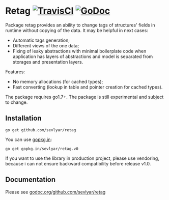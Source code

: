 # Retag [![TravisCI](https://api.travis-ci.org/sevlyar/retag.svg)](https://travis-ci.org/sevlyar/retag) [![GoDoc](https://godoc.org/github.com/sevlyar/retag?status.svg)](https://godoc.org/github.com/sevlyar/retag)

Package retag provides an ability to change tags of structures' fields in runtime
without copying of the data. It may be helpful in next cases:

* Automatic tags generation;
* Different views of the one data;
* Fixing of leaky abstractions with minimal boilerplate code
when application has layers of abstractions and model is
separated from storages and presentation layers.

Features:

* No memory allocations (for cached types);
* Fast converting (lookup in table and pointer creation for cached types).

The package requires go1.7+.
The package is still experimental and subject to change.

## Installation

    go get github.com/sevlyar/retag

You can use [gopkg.in](http://labix.org/gopkg.in):

    go get gopkg.in/sevlyar/retag.v0

If you want to use the library in production project, please use vendoring,
because i can not ensure backward compatibility before release v1.0.

## Documentation

Please see [godoc.org/github.com/sevlyar/retag](https://godoc.org/github.com/sevlyar/retag)

